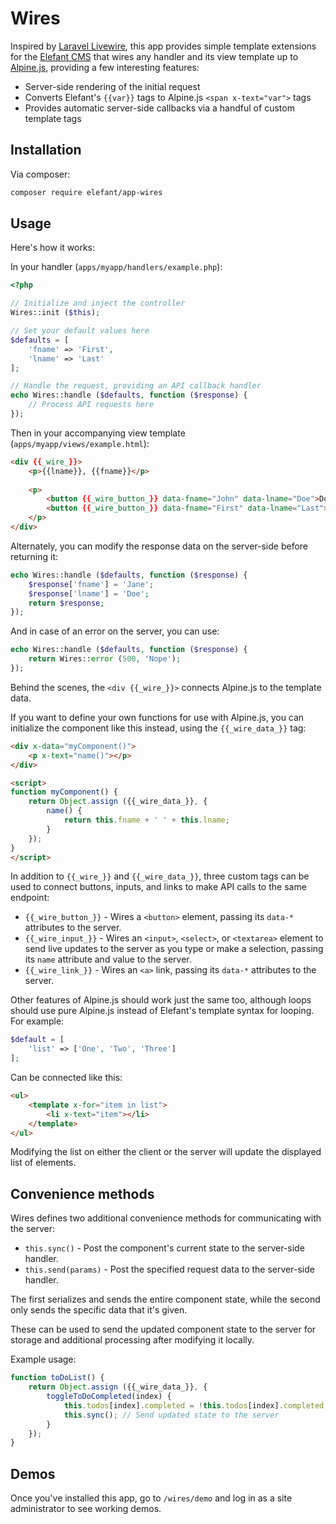 # Wires

Inspired by [Laravel Livewire](https://laravel-livewire.com/), this app provides
simple template extensions for the [Elefant CMS](https://www.elefantcms.com/) that
wires any handler and its view template up to [Alpine.js](https://github.com/alpinejs/alpine),
providing a few interesting features:

* Server-side rendering of the initial request
* Converts Elefant's `{{var}}` tags to Alpine.js `<span x-text="var">` tags
* Provides automatic server-side callbacks via a handful of custom template tags

## Installation

Via composer:

```bash
composer require elefant/app-wires
```

## Usage

Here's how it works:

In your handler (`apps/myapp/handlers/example.php`):

```php
<?php

// Initialize and inject the controller
Wires::init ($this);

// Set your default values here
$defaults = [
	'fname' => 'First',
	'lname' => 'Last'
];

// Handle the request, providing an API callback handler
echo Wires::handle ($defaults, function ($response) {
	// Process API requests here
});
```

Then in your accompanying view template (`apps/myapp/views/example.html`):

```html
<div {{_wire_}}>
	<p>{{lname}}, {{fname}}</p>
	
	<p>
		<button {{_wire_button_}} data-fname="John" data-lname="Doe">Doe, John</button>
		<button {{_wire_button_}} data-fname="First" data-lname="Last">Reset</button>
	</p>
</div>
```

Alternately, you can modify the response data on the server-side before returning it:

```php
echo Wires::handle ($defaults, function ($response) {
	$response['fname'] = 'Jane';
	$response['lname'] = 'Doe';
	return $response;
});
```

And in case of an error on the server, you can use:

```php
echo Wires::handle ($defaults, function ($response) {
	return Wires::error (500, 'Nope');
});
```

Behind the scenes, the `<div {{_wire_}}>` connects Alpine.js to the template data.

If you want to define your own functions for use with Alpine.js, you can initialize
the component like this instead, using the `{{_wire_data_}}` tag:

```html
<div x-data="myComponent()">
	<p x-text="name()"></p>
</div>

<script>
function myComponent() {
	return Object.assign ({{_wire_data_}}, {
		name() {
			return this.fname + ' ' + this.lname;
		}
	});
}
</script>
```

In addition to `{{_wire_}}` and `{{_wire_data_}}`, three custom tags can be used to
connect buttons, inputs, and links to make API calls to the same endpoint:

* `{{_wire_button_}}` - Wires a `<button>` element, passing its `data-*` attributes to the server.
* `{{_wire_input_}}` - Wires an `<input>`, `<select>`, or `<textarea>` element to send live updates to the server as you type or make a selection, passing its `name` attribute and value to the server.
* `{{_wire_link_}}` - Wires an `<a>` link, passing its `data-*` attributes to the server.

Other features of Alpine.js should work just the same too, although loops should use
pure Alpine.js instead of Elefant's template syntax for looping. For example:

```php
$default = [
	'list' => ['One', 'Two', 'Three']
];
```

Can be connected like this:

```html
<ul>
	<template x-for="item in list">
		<li x-text="item"></li>
	</template>
</ul>
```

Modifying the list on either the client or the server will update the displayed list of elements.

## Convenience methods

Wires defines two additional convenience methods for communicating with the server:

* `this.sync()` - Post the component's current state to the server-side handler.
* `this.send(params)` - Post the specified request data to the server-side handler.

The first serializes and sends the entire component state, while the second only sends
the specific data that it's given.

These can be used to send the updated component state to the server for storage and
additional processing after modifying it locally.

Example usage:

```js
function toDoList() {
	return Object.assign ({{_wire_data_}}, {
		toggleToDoCompleted(index) {
			this.todos[index].completed = !this.todos[index].completed;
			this.sync(); // Send updated state to the server
		}
	});
}
```

## Demos

Once you've installed this app, go to `/wires/demo` and log in as a site administrator to see working demos.
